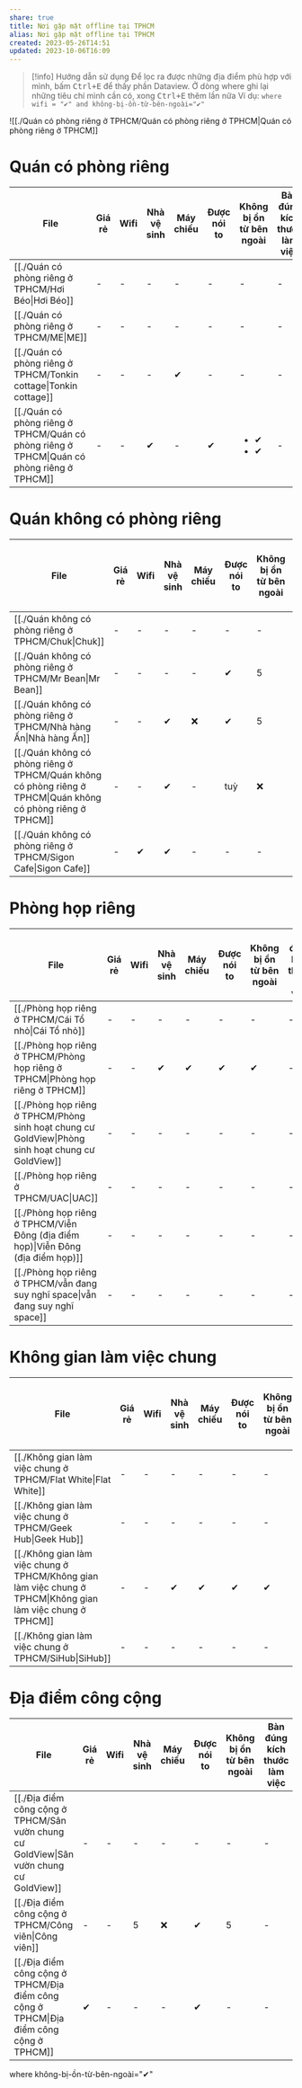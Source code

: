 ```yaml
---
share: true
title: Nơi gặp mặt offline tại TPHCM
alias: Nơi gặp mặt offline tại TPHCM
created: 2023-05-26T14:51
updated: 2023-10-06T16:09
---
```


> [!info] Hướng dẫn sử dụng
> Để lọc ra được những địa điểm phù hợp với mình, bấm <kbd>Ctrl+E</kbd> để thấy phần Dataview. Ở dòng where ghi lại những tiêu chí mình cần có, xong <kbd>Ctrl+E</kbd> thêm lần nữa
> Ví dụ:
> `where wifi = "✔" and không-bị-ồn-từ-bên-ngoài="✔" `

![[./Quán có phòng riêng ở TPHCM/Quán có phòng riêng ở TPHCM|Quán có phòng riêng ở TPHCM]]
# Quán có phòng riêng
| File                                                                                                                                                         | Giá rẻ | Wifi | Nhà vệ sinh | Máy chiếu | Được nói to | Không bị ồn từ bên ngoài      | Bàn đúng kích thước làm việc | Có thể vận động cơ thể | Nước ngon | Gần trung tâm | Ở lại tới 23h | Không gian tạo cảm hứng | Có loa mic |
| ------------------------------------------------------------------------------------------------------------------------------------------------------------ | ------ | ---- | ----------- | --------- | ----------- | ----------------------------- | ---------------------------- | ---------------------- | --------- | ------------- | ------------- | ----------------------- | ---------- |
| [[./Quán có phòng riêng ở TPHCM/Hơi Béo\|Hơi Béo]]                                         | \-     | \-   | \-          | \-        | \-          | \-                            | \-                           | ❌                      | \-        | \-            | \-            | \-                      | \-         |
| [[./Quán có phòng riêng ở TPHCM/ME\|ME]]                                                   | \-     | \-   | \-          | \-        | \-          | \-                            | \-                           | \-                     | ❌         | \-            | \-            | \-                      | ✔          |
| [[./Quán có phòng riêng ở TPHCM/Tonkin cottage\|Tonkin cottage]]                           | \-     | \-   | \-          | ✔         | \-          | \-                            | \-                           | \-                     | ✔         | \-            | \-            | ✔                       | \-         |
| [[./Quán có phòng riêng ở TPHCM/Quán có phòng riêng ở TPHCM\|Quán có phòng riêng ở TPHCM]] | \-     | \-   | ✔           | \-        | ✔           | <ul><li>✔</li><li>✔</li></ul> | \-                           | ✔                      | \-        | \-            | \-            | \-                      | \-         |

# Quán không có phòng riêng
| File                                                                                                                                                                           | Giá rẻ | Wifi | Nhà vệ sinh | Máy chiếu | Được nói to | Không bị ồn từ bên ngoài | Bàn đúng kích thước làm việc | Có thể vận động cơ thể | Nước ngon | Gần trung tâm | Ở lại tới 23h | Không gian tạo cảm hứng | Có loa mic |
| ------------------------------------------------------------------------------------------------------------------------------------------------------------------------------ | ------ | ---- | ----------- | --------- | ----------- | ------------------------ | ---------------------------- | ---------------------- | --------- | ------------- | ------------- | ----------------------- | ---------- |
| [[./Quán không có phòng riêng ở TPHCM/Chuk\|Chuk]]                                                           | \-     | \-   | \-          | \-        | \-          | \-                       | \-                           | \-                     | \-        | \-            | \-            | \-                      | \-         |
| [[./Quán không có phòng riêng ở TPHCM/Mr Bean\|Mr Bean]]                                                     | \-     | \-   | \-          | \-        | ✔           | 5                        | \-                           | 7                      | ✔         | \-            | \-            | 5                       | 0          |
| [[./Quán không có phòng riêng ở TPHCM/Nhà hàng Ấn\|Nhà hàng Ấn]]                                             | \-     | \-   | ✔           | ❌         | ✔           | 5                        | \-                           | 5                      | ✔         | \-            | \-            | ✔                       | ❌          |
| [[./Quán không có phòng riêng ở TPHCM/Quán không có phòng riêng ở TPHCM\|Quán không có phòng riêng ở TPHCM]] | \-     | \-   | ✔           | \-        | tuỳ         | ❌                        | \-                           | \-                     | \-        | \-            | \-            | \-                      | \-         |
| [[./Quán không có phòng riêng ở TPHCM/Sigon Cafe\|Sigon Cafe]]                                               | \-     | ✔    | ✔           | \-        | \-          | \-                       | \-                           | \-                     | \-        | \-            | \-            | \-                      | \-         |

# Phòng họp riêng
| File                                                                                                                                                                 | Giá rẻ | Wifi | Nhà vệ sinh | Máy chiếu | Được nói to | Không bị ồn từ bên ngoài | Bàn đúng kích thước làm việc | Có thể vận động cơ thể | Nước ngon | Gần trung tâm | Ở lại tới 23h | Không gian tạo cảm hứng | Có loa mic |
| -------------------------------------------------------------------------------------------------------------------------------------------------------------------- | ------ | ---- | ----------- | --------- | ----------- | ------------------------ | ---------------------------- | ---------------------- | --------- | ------------- | ------------- | ----------------------- | ---------- |
| [[./Phòng họp riêng ở TPHCM/Cái Tổ nhỏ\|Cái Tổ nhỏ]]                                               | \-     | \-   | \-          | \-        | \-          | \-                       | \-                           | \-                     | \-        | \-            | \-            | \-                      | \-         |
| [[./Phòng họp riêng ở TPHCM/Phòng họp riêng ở TPHCM\|Phòng họp riêng ở TPHCM]]                     | \-     | \-   | ✔           | ✔         | ✔           | ✔                        | \-                           | ✔                      | \-        | \-            | \-            | \-                      | ✔          |
| [[./Phòng họp riêng ở TPHCM/Phòng sinh hoạt chung cư GoldView\|Phòng sinh hoạt chung cư GoldView]] | \-     | \-   | \-          | \-        | \-          | \-                       | \-                           | \-                     | \-        | \-            | \-            | ✔, 1 lần/tháng          | \-         |
| [[./Phòng họp riêng ở TPHCM/UAC\|UAC]]                                                             | \-     | \-   | \-          | \-        | \-          | \-                       | \-                           | \-                     | \-        | \-            | \-            | \-                      | \-         |
| [[./Phòng họp riêng ở TPHCM/Viễn Đông (địa điểm họp)\|Viễn Đông (địa điểm họp)]]                   | \-     | \-   | \-          | \-        | \-          | \-                       | \-                           | \-                     | \-        | \-            | \-            | \-                      | \-         |
| [[./Phòng họp riêng ở TPHCM/vẫn đang suy nghĩ space\|vẫn đang suy nghĩ space]]                     | \-     | \-   | \-          | \-        | \-          | \-                       | \-                           | \-                     | \-        | \-            | \-            | \-                      | \-         |

# Không gian làm việc chung
| File                                                                                                                                                                           | Giá rẻ | Wifi | Nhà vệ sinh | Máy chiếu | Được nói to | Không bị ồn từ bên ngoài | Bàn đúng kích thước làm việc | Có thể vận động cơ thể | Nước ngon | Gần trung tâm | Ở lại tới 23h | Không gian tạo cảm hứng | Có loa mic |
| ------------------------------------------------------------------------------------------------------------------------------------------------------------------------------ | ------ | ---- | ----------- | --------- | ----------- | ------------------------ | ---------------------------- | ---------------------- | --------- | ------------- | ------------- | ----------------------- | ---------- |
| [[./Không gian làm việc chung ở TPHCM/Flat White\|Flat White]]                                               | \-     | \-   | \-          | \-        | \-          | \-                       | \-                           | \-                     | \-        | \-            | \-            | \-                      | \-         |
| [[./Không gian làm việc chung ở TPHCM/Geek Hub\|Geek Hub]]                                                   | \-     | \-   | \-          | \-        | \-          | \-                       | \-                           | \-                     | \-        | \-            | \-            | \-                      | \-         |
| [[./Không gian làm việc chung ở TPHCM/Không gian làm việc chung ở TPHCM\|Không gian làm việc chung ở TPHCM]] | \-     | \-   | ✔           | ✔         | ✔           | ✔                        | \-                           | ✔                      | \-        | \-            | \-            | \-                      | \-         |
| [[./Không gian làm việc chung ở TPHCM/SiHub\|SiHub]]                                                         | \-     | \-   | \-          | \-        | \-          | \-                       | \-                           | \-                     | \-        | \-            | \-            | \-                      | \-         |

# Địa điểm công cộng
| File                                                                                                                                                      | Giá rẻ | Wifi | Nhà vệ sinh | Máy chiếu | Được nói to | Không bị ồn từ bên ngoài | Bàn đúng kích thước làm việc | Có thể vận động cơ thể | Nước ngon | Gần trung tâm | Ở lại tới 23h | Không gian tạo cảm hứng | Có loa mic |
| --------------------------------------------------------------------------------------------------------------------------------------------------------- | ------ | ---- | ----------- | --------- | ----------- | ------------------------ | ---------------------------- | ---------------------- | --------- | ------------- | ------------- | ----------------------- | ---------- |
| [[./Địa điểm công cộng ở TPHCM/Sân vườn chung cư GoldView\|Sân vườn chung cư GoldView]] | \-     | \-   | \-          | \-        | \-          | \-                       | \-                           | \-                     | \-        | \-            | \-            | \-                      | \-         |
| [[./Địa điểm công cộng ở TPHCM/Công viên\|Công viên]]                                   | \-     | \-   | 5           | ❌         | ✔           | 5                        | \-                           | ✔                      | ❌         | \-            | \-            | ✔                       | ❌          |
| [[./Địa điểm công cộng ở TPHCM/Địa điểm công cộng ở TPHCM\|Địa điểm công cộng ở TPHCM]] | ✔      | \-   | \-          | \-        | ✔           | \-                       | \-                           | ✔                      | \-        | \-            | ✔             | ✔                       | \-         |

where không-bị-ồn-từ-bên-ngoài="✔" 
